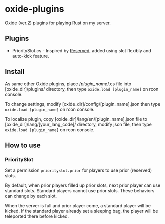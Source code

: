 # oxide-plugins

Oxide (ver.2) plugins for playing Rust on my server.

## Plugins

- PrioritySlot.cs - Inspired by [Reserved](http://oxidemod.org/plugins/reserved.674/), added using slot flexibly and auto-kick feature.

## Install

As same other Oxide plugins, place *[plugin_name]*.cs file into [oxide_dir]/plugins/ directory, then type ```oxide.load [plugin_name]``` on rcon console.

To change settings, modify [oxide_dir]/config/[plugin_name].json then type ```oxide.load [plugin_name]``` on rcon console.

To localize plugin, copy [oxide_dir]/lang/en/[plugin_name].json file to [oxide_dir]/lang/[your_lang_code]/ directory, modify json file, then type ```oxide.load [plugin_name]``` on rcon console.

## How to use

### PrioritySlot

Set a permission ```priorityslot.prior``` for players to use prior (reserved) slots.

By default, when prior players filled up prior slots, next prior player can use standard slots. Standard players cannot use prior slots. These behaviors can change by each slot.

When the server is full and prior player come, a standard player will be kicked. If the standard player already set a sleeping bag, the player will be teleported there before kicked.
